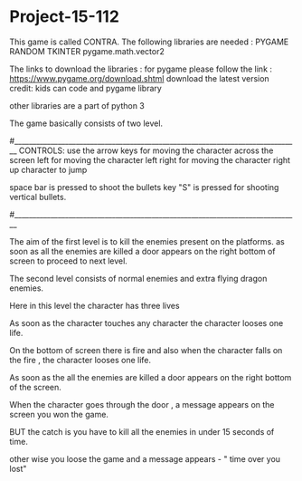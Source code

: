 # Project-15-112
This game is called CONTRA.
The following libraries are needed :
PYGAME
RANDOM
TKINTER
pygame.math.vector2

The links to download the libraries :
for pygame please follow the link :
https://www.pygame.org/download.shtml
download the latest version
credit: kids can code and pygame library

other libraries are a part of python 3

The game basically consists of two level. 

#_______________________________________________________________________________
CONTROLS:
use the arrow keys for moving the character across the screen 
left for moving the character left
right for moving the character right
up character to jump

space bar is pressed to shoot the bullets
key "S" is pressed for shooting vertical bullets.

#_______________________________________________________________________________

The aim of the first level is to kill the enemies present on the platforms.
as soon as all the enemies are killed a door appears on the right bottom of screen to proceed to next level.

The second level consists of normal enemies and extra flying dragon enemies.

Here in this level the character has three lives

As soon as the character touches any character the character looses one life.

On the bottom of screen there is fire and also when the character falls on the fire , the character looses one life.

As soon as the all the enemies are killed a door appears on the right bottom of the screen.

When the character goes through the door , a message appears on the screen you won the game.

BUT the catch is you have to kill all the enemies in under 15 seconds of time.

other wise you loose the game and a message appears - " time over you lost"













